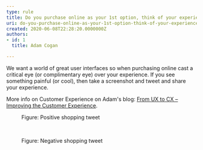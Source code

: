 ```yaml
---
type: rule
title: Do you purchase online as your 1st option, think of your experience, and have a voice?
uri: do-you-purchase-online-as-your-1st-option-think-of-your-experience-and-have-a-voice
created: 2020-06-08T22:28:20.0000000Z
authors:
- id: 1
  title: Adam Cogan

---
```




<span class='intro'> <p class="ssw15-rteElement-P">​We want a world of great user interfaces so when purchasing online cast a critical eye (or complimentary eye) over your experience. If you see something painful (or cool), then take a screenshot and tweet and share your experience.​<br></p> </span>

<p>More info on Customer Experience on Adam's blog&#58;&#160;<a href="https&#58;//adamcogan.com/2017/11/08/from-ux-to-cx-improving-the-customer-experience/">From UX to CX – Improving the Customer Experience</a>.&#160;&#160;<br></p><div class="ms-rtestate-read ms-rte-wpbox"><div class="ms-rtestate-notify  ms-rtestate-read 0c9f81c0-e014-49fb-a9e0-804418b553fe" id="div_0c9f81c0-e014-49fb-a9e0-804418b553fe"></div><div id="vid_0c9f81c0-e014-49fb-a9e0-804418b553fe" style="display&#58;none;"></div></div><dd class="ssw15-rteElement-FigureNormal">​Figure&#58; Positive shopping tweet</dd><p><br></p><div class="ms-rtestate-read ms-rte-wpbox"><div class="ms-rtestate-notify  ms-rtestate-read 85efad38-5de3-4831-85f7-47d4a53bf3db" id="div_85efad38-5de3-4831-85f7-47d4a53bf3db"></div><div id="vid_85efad38-5de3-4831-85f7-47d4a53bf3db" style="display&#58;none;"></div></div><dd class="ssw15-rteElement-FigureNormal">​Figure&#58; Negative shopping tweet<br><br></dd>


